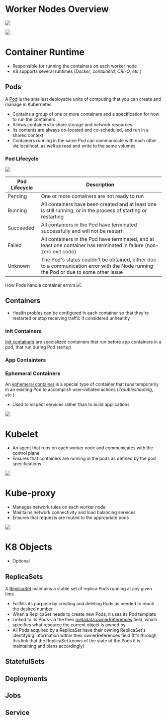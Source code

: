 # Worker Nodes Overview

![](https://github.com/JonmarCorpuz/SecondBrain/blob/main/Assets/More%20Assets/Screenshot%202024-11-14%20171455.png)

![](https://github.com/JonmarCorpuz/SecondBrain/blob/main/Assets/Whitespace.png)

# Container Runtime

* Responsible for running the containers on each worker node
* K8 supports several runtimes (*Docker*, *containerd*, *CRI-O*, *etc.*)

## Pods

A [Pod](https://kubernetes.io/docs/concepts/workloads/pods/#:~:text=the%20smallest%20deployable%20units%20of%20computing%20that%20you%20can%20create%20and%20manage%20in%20Kubernetes) is the smallest deployable units of computing that you can create and manage in Kubernetes

* Contains a group of one or more containers and a specification for how to run the containers
* Allows containers to share storage and network resources
* Its contents are always co-located and co-scheduled, and run in a shared context
* Containers running in the same Pod can communicate with each other via localhost, as well as read and write to the same volumes

### Pod Lifecycle

![](https://github.com/JonmarCorpuz/SecondBrain/blob/main/Assets/More%20Assets/Screenshot%202024-11-14%20181849.png)

| Pod Lifecycle | Description |
| --- | --- |
| Pending | One or more containers are not ready to run |
| Running | All containers have been created and at least one is still running, or in the process of starting or restarting |
| Succeeded | All containers in the Pod have terminated successfully and will not be restart |
| Failed | All containers in the Pod have terminated, and at least one container has terminated in failure (non-zero exit code) |
| Unknown | The Pod's status couldn't be obtained, either due to a communication error with the Node running the Pod or due to some other issue |

How Pods handle container errors ![](https://github.com/JonmarCorpuz/SecondBrain/blob/main/Assets/More%20Assets/Screenshot%202024-11-14%20192429.png)

## Containers

* Health probles can be configured in each container so that they're restarted or stop receiving traffic if considered unhealthy

### Init Containers

[Init containers](https://kubernetes.io/docs/concepts/workloads/pods/init-containers/#:~:text=specialized%20containers%20that,Pod) are specialized containers that run before app containers in a pod, that run during Pod startup

### App Containters

### Ephemeral Containers

An [ephemeral container](https://kubernetes.io/docs/concepts/workloads/pods/ephemeral-containers/#:~:text=a%20special%20type,accomplish%20user%2Dinitiated) is a special type of container that runs temporarily in an existing Pod to accomplish user-initiated actions (*Troubleshooting*, *etc.*)

* Used to inspect services rather than to build applications

![](https://github.com/JonmarCorpuz/SecondBrain/blob/main/Assets/Whitespace.png)

# Kubelet

* An agent that runs on each worker node and communicates with the control plane
* Ensures that containers are running in the pods as defined by the pod specifications

![](https://github.com/JonmarCorpuz/SecondBrain/blob/main/Assets/Whitespace.png)

# Kube-proxy

* Manages network rules on each worker node
* Maintains network connectivity and load balancing services
* Ensures that requests are routed to the appropriate pods

![](https://github.com/JonmarCorpuz/SecondBrain/blob/main/Assets/Whitespace.png)

# K8 Objects

* Optional

## ReplicaSets

A [ReplicaSet](https://kubernetes.io/docs/concepts/workloads/controllers/replicaset/#:~:text=purpose%20is%20to-,maintain%20a%20stable%20set%20of%20replica%20Pods%20running%20at%20any%20given%20time,-.%20Usually%2C%20you%20define) maintains a stable set of replica Pods running at any given time

* Fullfills its purpose by creating and deleting Pods as needed to reach the desired number
* When a ReplicaSet needs to create new Pods, it uses its Pod template
* Linked to its Pods via the their [metadata.ownerReferences](https://kubernetes.io/docs/concepts/workloads/controllers/replicaset/#:~:text=purpose%20is%20to-,maintain%20a%20stable%20set%20of%20replica%20Pods%20running%20at%20any%20given%20time,-.%20Usually%2C%20you%20define) field, which specifies what resource the current object is owned by
* All Pods acquired by a ReplicaSet have their owning ReplicaSet's identifying information within their ownerReferences field (It's through this link that the ReplicaSet knows of the state of the Pods it is maintaining and plans accordingly)

## StatefulSets

## Deployments

## Jobs

## Service
